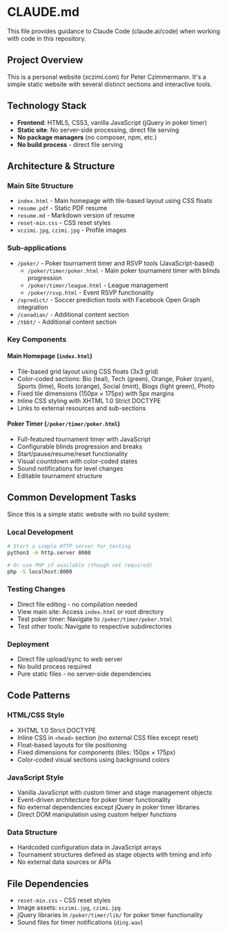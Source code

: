 # CLAUDE.md

This file provides guidance to Claude Code (claude.ai/code) when working with code in this repository.

## Project Overview

This is a personal website (xczimi.com) for Peter Czimmermann. It's a simple static website with several distinct sections and interactive tools.

## Technology Stack

- **Frontend**: HTML5, CSS3, vanilla JavaScript (jQuery in poker timer)
- **Static site**: No server-side processing, direct file serving
- **No package managers** (no composer, npm, etc.)
- **No build process** - direct file serving

## Architecture & Structure

### Main Site Structure
- `index.html` - Main homepage with tile-based layout using CSS floats
- `resume.pdf` - Static PDF resume
- `resume.md` - Markdown version of resume
- `reset-min.css` - CSS reset styles
- `xczimi.jpg`, `czimi.jpg` - Profile images

### Sub-applications
- `/poker/` - Poker tournament timer and RSVP tools (JavaScript-based)
  - `/poker/timer/poker.html` - Main poker tournament timer with blinds progression
  - `/poker/timer/league.html` - League management
  - `/poker/rsvp.html` - Event RSVP functionality
- `/xpredict/` - Soccer prediction tools with Facebook Open Graph integration
- `/canadian/` - Additional content section
- `/tbbt/` - Additional content section

### Key Components

#### Main Homepage (`index.html`)
- Tile-based grid layout using CSS floats (3x3 grid)
- Color-coded sections: Bio (teal), Tech (green), Orange, Poker (cyan), Sports (lime), Roots (orange), Social (mint), Blogs (light green), Photo
- Fixed tile dimensions (150px × 175px) with 5px margins
- Inline CSS styling with XHTML 1.0 Strict DOCTYPE
- Links to external resources and sub-sections

#### Poker Timer (`/poker/timer/poker.html`)
- Full-featured tournament timer with JavaScript
- Configurable blinds progression and breaks
- Start/pause/resume/reset functionality
- Visual countdown with color-coded states
- Sound notifications for level changes
- Editable tournament structure

## Common Development Tasks

Since this is a simple static website with no build system:

### Local Development
```bash
# Start a simple HTTP server for testing
python3 -m http.server 8000

# Or use PHP if available (though not required)
php -S localhost:8000
```

### Testing Changes
- Direct file editing - no compilation needed
- View main site: Access `index.html` or root directory
- Test poker timer: Navigate to `/poker/timer/poker.html`
- Test other tools: Navigate to respective subdirectories

### Deployment
- Direct file upload/sync to web server
- No build process required
- Pure static files - no server-side dependencies

## Code Patterns

### HTML/CSS Style
- XHTML 1.0 Strict DOCTYPE
- Inline CSS in `<head>` section (no external CSS files except reset)
- Float-based layouts for tile positioning
- Fixed dimensions for components (tiles: 150px × 175px)
- Color-coded visual sections using background colors

### JavaScript Style  
- Vanilla JavaScript with custom timer and stage management objects
- Event-driven architecture for poker timer functionality
- No external dependencies except jQuery in poker timer libraries
- Direct DOM manipulation using custom helper functions

### Data Structure
- Hardcoded configuration data in JavaScript arrays
- Tournament structures defined as stage objects with timing and info
- No external data sources or APIs

## File Dependencies
- `reset-min.css` - CSS reset styles
- Image assets: `xczimi.jpg`, `czimi.jpg` 
- jQuery libraries in `/poker/timer/lib/` for poker timer functionality
- Sound files for timer notifications (`ding.wav`)